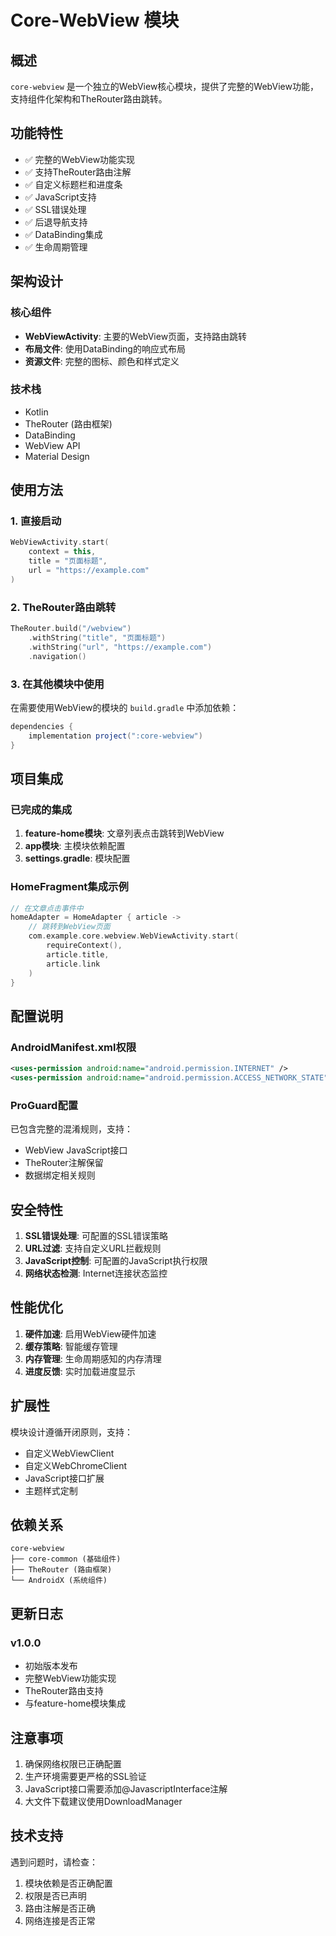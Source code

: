 # Core-WebView 模块

## 概述

`core-webview` 是一个独立的WebView核心模块，提供了完整的WebView功能，支持组件化架构和TheRouter路由跳转。

## 功能特性

- ✅ 完整的WebView功能实现
- ✅ 支持TheRouter路由注解
- ✅ 自定义标题栏和进度条
- ✅ JavaScript支持
- ✅ SSL错误处理
- ✅ 后退导航支持
- ✅ DataBinding集成
- ✅ 生命周期管理

## 架构设计

### 核心组件

- **WebViewActivity**: 主要的WebView页面，支持路由跳转
- **布局文件**: 使用DataBinding的响应式布局
- **资源文件**: 完整的图标、颜色和样式定义

### 技术栈

- Kotlin
- TheRouter (路由框架)
- DataBinding
- WebView API
- Material Design

## 使用方法

### 1. 直接启动

```kotlin
WebViewActivity.start(
    context = this,
    title = "页面标题",
    url = "https://example.com"
)
```

### 2. TheRouter路由跳转

```kotlin
TheRouter.build("/webview")
    .withString("title", "页面标题")
    .withString("url", "https://example.com")
    .navigation()
```

### 3. 在其他模块中使用

在需要使用WebView的模块的 `build.gradle` 中添加依赖：

```gradle
dependencies {
    implementation project(":core-webview")
}
```

## 项目集成

### 已完成的集成

1. **feature-home模块**: 文章列表点击跳转到WebView
2. **app模块**: 主模块依赖配置
3. **settings.gradle**: 模块配置

### HomeFragment集成示例

```kotlin
// 在文章点击事件中
homeAdapter = HomeAdapter { article ->
    // 跳转到WebView页面
    com.example.core.webview.WebViewActivity.start(
        requireContext(),
        article.title,
        article.link
    )
}
```

## 配置说明

### AndroidManifest.xml权限

```xml
<uses-permission android:name="android.permission.INTERNET" />
<uses-permission android:name="android.permission.ACCESS_NETWORK_STATE" />
```

### ProGuard配置

已包含完整的混淆规则，支持：
- WebView JavaScript接口
- TheRouter注解保留
- 数据绑定相关规则

## 安全特性

1. **SSL错误处理**: 可配置的SSL错误策略
2. **URL过滤**: 支持自定义URL拦截规则
3. **JavaScript控制**: 可配置的JavaScript执行权限
4. **网络状态检测**: Internet连接状态监控

## 性能优化

1. **硬件加速**: 启用WebView硬件加速
2. **缓存策略**: 智能缓存管理
3. **内存管理**: 生命周期感知的内存清理
4. **进度反馈**: 实时加载进度显示

## 扩展性

模块设计遵循开闭原则，支持：
- 自定义WebViewClient
- 自定义WebChromeClient
- JavaScript接口扩展
- 主题样式定制

## 依赖关系

```
core-webview
├── core-common (基础组件)
├── TheRouter (路由框架)
└── AndroidX (系统组件)
```

## 更新日志

### v1.0.0
- 初始版本发布
- 完整WebView功能实现
- TheRouter路由支持
- 与feature-home模块集成

## 注意事项

1. 确保网络权限已正确配置
2. 生产环境需要更严格的SSL验证
3. JavaScript接口需要添加@JavascriptInterface注解
4. 大文件下载建议使用DownloadManager

## 技术支持

遇到问题时，请检查：
1. 模块依赖是否正确配置
2. 权限是否已声明
3. 路由注解是否正确
4. 网络连接是否正常

